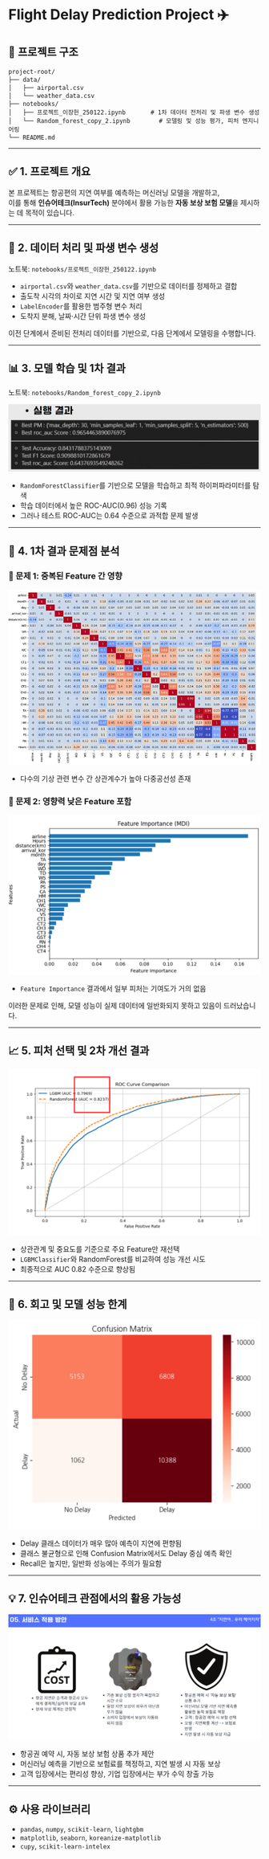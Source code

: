 # Flight Delay Prediction Project ✈️

## 📁 프로젝트 구조
```
project-root/
├── data/
│   ├── airportal.csv
│   └── weather_data.csv
├── notebooks/
│   ├── 프로젝트_이장헌_250122.ipynb       # 1차 데이터 전처리 및 파생 변수 생성
│   └── Random_forest_copy_2.ipynb        # 모델링 및 성능 평가, 피처 엔지니어링
└── README.md
```

---

## ✅ 1. 프로젝트 개요

본 프로젝트는 항공편의 지연 여부를 예측하는 머신러닝 모델을 개발하고,  
이를 통해 **인슈어테크(InsurTech)** 분야에서 활용 가능한 **자동 보상 보험 모델**을 제시하는 데 목적이 있습니다.

---

## 🧹 2. 데이터 처리 및 파생 변수 생성

노트북: `notebooks/프로젝트_이장헌_250122.ipynb`

- `airportal.csv`와 `weather_data.csv`를 기반으로 데이터를 정제하고 결합
- 출도착 시각의 차이로 지연 시간 및 지연 여부 생성
- `LabelEncoder`를 활용한 범주형 변수 처리
- 도착지 분해, 날짜·시간 단위 파생 변수 생성

이전 단계에서 준비된 전처리 데이터를 기반으로, 다음 단계에서 모델링을 수행합니다.

---

## 📊 3. 모델 학습 및 1차 결과

노트북: `notebooks/Random_forest_copy_2.ipynb`

![1차 결과](./images/result1.png)

- `RandomForestClassifier`를 기반으로 모델을 학습하고 최적 하이퍼파라미터를 탐색
- 학습 데이터에서 높은 ROC-AUC(0.96) 성능 기록
- 그러나 테스트 ROC-AUC는 0.64 수준으로 과적합 문제 발생

---

## 🧩 4. 1차 결과 문제점 분석

### 🔁 문제 1: 중복된 Feature 간 영향
![문제점1: 상관관계](./images/heatmap.png)

- 다수의 기상 관련 변수 간 상관계수가 높아 다중공선성 존재

### 🚫 문제 2: 영향력 낮은 Feature 포함
![문제점2: 중요도](./images/importance.png)

- `Feature Importance` 결과에서 일부 피처는 기여도가 거의 없음

이러한 문제로 인해, 모델 성능이 실제 데이터에 일반화되지 못하고 있음이 드러났습니다.

---

## 📈 5. 피처 선택 및 2차 개선 결과

![2차 결과: ROC 비교](./images/roc_compare.png)

- 상관관계 및 중요도를 기준으로 주요 Feature만 재선택
- `LGBMClassifier`와 RandomForest를 비교하여 성능 개선 시도
- 최종적으로 AUC 0.82 수준으로 향상됨

---

## 🔁 6. 회고 및 모델 성능 한계

![Confusion Matrix](./images/confusion_matrix.png)

- Delay 클래스 데이터가 매우 많아 예측이 지연에 편향됨
- 클래스 불균형으로 인해 Confusion Matrix에서도 Delay 중심 예측 확인
- Recall은 높지만, 일반화 성능에는 주의가 필요함

---

## 💡 7. 인슈어테크 관점에서의 활용 가능성

![인슈어테크](./images/insurtech.png)

- 항공권 예약 시, 자동 보상 보험 상품 추가 제안
- 머신러닝 예측을 기반으로 보험료를 책정하고, 지연 발생 시 자동 보상
- 고객 입장에서는 편리성 향상, 기업 입장에서는 부가 수익 창출 가능

---

## ⚙️ 사용 라이브러리
- `pandas`, `numpy`, `scikit-learn`, `lightgbm`
- `matplotlib`, `seaborn`, `koreanize-matplotlib`
- `cupy`, `scikit-learn-intelex`
